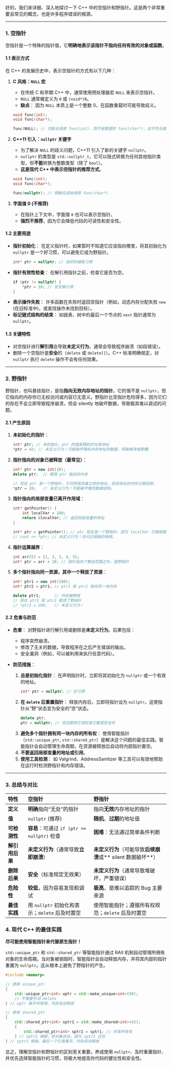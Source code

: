好的，我们来详细、深入地探讨一下 C++ 中的空指针和野指针。这是两个非常重要且常见的概念，也是许多程序错误的根源。

---

### 1. 空指针

空指针是一个特殊的指针值，它**明确地表示该指针不指向任何有效的对象或函数**。

#### 1.1 表示方式

在 C++ 的发展历史中，表示空指针的方式有以下几种：

1.  **C 风格：`NULL` 宏**
    *   在传统 C 和早期 C++ 中，通常使用预处理器宏 `NULL` 来表示空指针。
    *   `NULL` 通常被定义为 `0` 或 `(void*)0`。
    *   **缺点**： 因为 `NULL` 本质上是一个整数 0，在函数重载时可能导致歧义。
    ```cpp
    void func(int);
    void func(char*);
    
    func(NULL); // 可能会调用 func(int)，而不是期望的 func(char*)，这不符合直觉
    ```

2.  **C++11 引入：`nullptr` 关键字**
    *   为了解决 `NULL` 的歧义问题，C++11 引入了新的关键字 `nullptr`。
    *   `nullptr` 的类型是 `std::nullptr_t`，它可以隐式转换为任何其他指针类型，但**不能**转换为整数类型（除了 `bool`）。
    *   **这是现代 C++ 中表示空指针的推荐方式**。
    ```cpp
    void func(int);
    void func(char*);
    
    func(nullptr); // 明确无误地调用 func(char*)
    ```

3.  **字面值 0 (不推荐)**
    *   在指针上下文中，字面值 `0` 也可以表示空指针。
    *   **强烈不推荐**，因为它会降低代码的可读性和安全性。

#### 1.2 主要用途

*   **指针初始化**： 在定义指针时，如果暂时不知道它应该指向哪里，将其初始化为 `nullptr` 是一个好习惯，可以避免它成为野指针。
    ```cpp
    int* ptr = nullptr; // 良好的编程习惯
    ```
*   **指针有效性检查**： 在解引用指针之前，检查它是否为空。
    ```cpp
    if (ptr != nullptr) {
        *ptr = 10; // 安全解引用
    }
    ```
*   **表示操作失败**： 许多函数在失败时返回空指针（例如，动态内存分配失败 `new` (在旧标准中)，或查找操作未找到目标）。
*   **标记链式结构的结束**： 如链表、树中的最后一个节点的 `next` 指针通常为 `nullptr`。

#### 1.3 关键特性

*   对空指针进行**解引用**会导致**未定义行为**，通常会导致程序崩溃（如段错误）。
*   删除一个空指针是**安全**的（`delete` 或 `delete[]`）。C++ 标准明确规定，对 `nullptr` 执行 `delete` 操作不会有任何效果。

---

### 2. 野指针

野指针，也叫悬挂指针，是指**指向无效内存地址的指针**。它的值不是 `nullptr`，但它指向的内存你已无权访问或内容已无意义。野指针比空指针危险得多，因为它们的存在不会立即导致程序崩溃，但会 silently 地破坏数据，导致极其难以调试的问题。

#### 2.1 产生原因

1.  **未初始化的指针**：
    ```cpp
    int* ptr; // 未初始化，ptr 的值是随机的垃圾地址
    *ptr = 42; // 未定义行为！可能破坏随机内存地址的数据，导致崩溃或更糟。
    ```

2.  **指针指向的对象已被释放（最常见）**：
    ```cpp
    int* ptr = new int(10);
    delete ptr;  // 释放 ptr 指向的内存
    
    // 现在 ptr 是一个野指针，它仍然保存着之前的地址，但该地址的内存已被回收。
    *ptr = 20;   // 未定义行为！可能破坏堆的数据结构。
    ```

3.  **指针指向的局部变量已离开作用域**：
    ```cpp
    int* getPointer() {
        int localVar = 100;
        return &localVar; // 返回局部变量的地址
    }
    
    int* ptr = getPointer(); // ptr 现在是一个野指针，因为 localVar 已被销毁
    // cout << *ptr; // 未定义行为！访问已销毁的栈帧。
    ```

4.  **指针运算越界**：
    ```cpp
    int arr[5] = {1, 2, 3, 4, 5};
    int* ptr = arr + 10; // 指针指向了数组范围之外，是野指针
    ```

5.  **多个指针指向同一资源，其中一个释放了资源**：
    ```cpp
    int* ptr1 = new int(100);
    int* ptr2 = ptr1; // ptr1 和 ptr2 指向同一块内存
    
    delete ptr1;      // 内存被释放
    // 现在 ptr1 和 ptr2 都成了野指针
    // *ptr2 = 200;   // 未定义行为！
    ```

#### 2.2 危害与防范

*   **危害**： 对野指针进行解引用或删除是**未定义行为**。后果包括：
    *   程序突然崩溃。
    *   修改了无关的数据，导致程序在之后产生错误的输出。
    *   安全漏洞（例如，可以被利用来执行任意代码）。

*   **防范措施**：
    1.  **总是初始化指针**： 在声明指针时，立即将其初始化为 `nullptr` 或一个有效的地址。
        ```cpp
        int* ptr = nullptr; // 好习惯
        ```
    2.  **在 `delete` 后重置指针**： 释放内存后，立即将指针设为 `nullptr`。这使指针从“野”状态变为安全的“空”状态。
        ```cpp
        delete ptr;
        ptr = nullptr; // 现在删除它或检查它都是安全的
        ```
    3.  **避免多个指针拥有同一块内存的所有权**： 使用智能指针（`std::unique_ptr`, `std::shared_ptr`）是解决这个问题的最佳实践。智能指针会自动管理生命周期，在资源被释放后自动将内部指针置空。
    4.  **不要返回局部变量的地址或引用**。
    5.  **使用工具检测**： 如 Valgrind、AddressSanitizer 等工具可以有效地帮助在运行时检测野指针和内存错误。

---

### 3. 总结与对比

| 特性           | 空指针                                         | 野指针                                                       |
| :------------- | :--------------------------------------------- | :----------------------------------------------------------- |
| **定义**       | **明确**指向“无处”的指针                       | 指向**无效**内存地址的指针                                   |
| **值**         | `nullptr` (推荐)                               | **随机**、**过期**的地址值                                   |
| **可检测性**   | **容易**：可通过 `if (ptr == nullptr)` 检查    | **困难**：无法通过简单条件判断                               |
| **解引用后果** | **未定义行为**（通常导致**立即崩溃**）         | **未定义行为**（可能导致**后续崩溃**或** silent 数据破坏**） |
| **删除后果**   | **安全**（标准规定无效果）                     | **未定义行为**（通常导致堆破坏，严重错误）                   |
| **危险性**     | **较低**，因为容易发现和调试                   | **极高**，是难以追踪的 Bug 主要来源                          |
| **最佳实践**   | 用 `nullptr` 初始化和表示；`delete` 后及时置空 | 使用智能指针；遵循所有权规范；`delete` 后及时置空            |

### 4. 现代 C++ 的最佳实践

**尽可能使用智能指针来代替原生指针！**

`std::unique_ptr` 和 `std::shared_ptr` 等智能指针通过 RAII 机制自动管理所拥有对象的生命周期。当对象被销毁时，智能指针会自动释放内存，并将其内部的指针重置为 `nullptr`。这从根本上避免了野指针的产生。

```cpp
#include <memory>

// 使用 unique_ptr
{
    std::unique_ptr<int> uptr = std::make_unique<int>(99);
    // 不需要手动 delete
} // uptr 离开作用域，内存自动释放

// 使用 shared_ptr
{
    std::shared_ptr<int> sptr1 = std::make_shared<int>(42);
    {
        std::shared_ptr<int> sptr2 = sptr1; // 共享所有权
    } // sptr2 销毁，但对象还在，因为 sptr1 还在
} // sptr1 销毁，最后一个引用离开，内存自动释放
```

总之，理解空指针和野指针的区别至关重要。养成使用 `nullptr`、及时重置指针、并优先选择智能指针的习惯，将极大地提高你代码的健壮性和安全性。